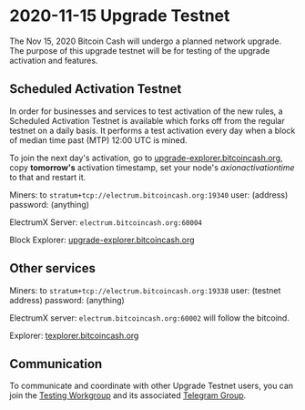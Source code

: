 2020-11-15 Upgrade Testnet
==========================

The Nov 15, 2020 Bitcoin Cash will undergo a planned network upgrade.
The purpose of this upgrade testnet will be for testing of the upgrade activation and features.

## Scheduled Activation Testnet

In order for businesses and services to test activation of the new rules, a Scheduled Activation
Testnet is available which forks off from the regular testnet on a daily basis. It performs a test
activation every day when a block of median time past (MTP) 12:00 UTC is mined.

To join the next day's activation, go to [upgrade-explorer.bitcoincash.org](https://upgrade-explorer.bitcoincash.org), copy **tomorrow's**
activation timestamp, set your node's <em>axionactivationtime</em> to that and restart it.

Miners: to `stratum+tcp://electrum.bitcoincash.org:19340` user: (address) password: (anything)

ElectrumX Server: `electrum.bitcoincash.org:60004`

Block Explorer: [upgrade-explorer.bitcoincash.org](https://upgrade-explorer.bitcoincash.org)

## Other services

Miners: to `stratum+tcp://electrum.bitcoincash.org:19338`
user: (testnet address) password: (anything)

ElectrumX server: `electrum.bitcoincash.org:60002` will follow the bitcoind.

Explorer: [texplorer.bitcoincash.org](https://texplorer.bitcoincash.org)

## Communication

To communicate and coordinate with other Upgrade Testnet users, you can join the [Testing Workgroup](workgroup.md) and its associated [Telegram Group](https://t.me/joinchat/DUeWWkYZbVMjvwMTRFlRhw).
